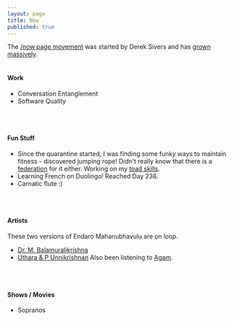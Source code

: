 ```yaml
---
layout: page
title: Now
published: true
---
```


The [/now page movement](https://sive.rs/nowff) was started by Derek Sivers and has [grown massively](https://nownownow.com/).
<br/>
<br/>

#### Work
 - Conversation Entanglement
 - Software Quality
<br/>
<br/>

#### Fun Stuff
 - Since the quarantine started, I was finding some funky ways to maintain fitness - discovered jumping rope! Didn't really know that there is a [federation](https://ijru.sport/) for it either. Working on my [toad skills](https://www.youtube.com/watch?v=RnRUwLtR33g).
 - Learning French on Duolingo! Reached Day 238.
 - Carnatic flute :)
<br/>
<br/>

#### Artists
These two versions of Endaro Mahanubhavulu are on loop.
- [Dr. M. Balamuralikrishna](https://www.youtube.com/watch?v=Kh1JIO6Ccr4&ab_channel=CarnaticClassical)
- [Uthara & P Unnikrishnan](https://www.youtube.com/watch?v=9bcBbRQ7VDQ&ab_channel=StrummSpiritualStrummSpiritual)
Also been listening to [Agam](https://open.spotify.com/artist/4DHXXUP4qza7DacDKVT23G).
<br/>
<br/>

#### Shows / Movies
 - Sopranos
